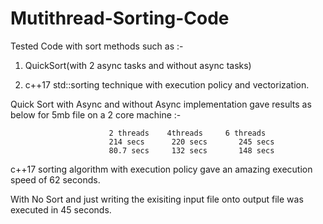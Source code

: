 # Mutithread-Sorting-Code

Tested Code with sort methods such as :-

1) QuickSort(with 2 async tasks and without async tasks)

2)  c++17 std::sorting technique with execution policy and vectorization.

Quick Sort with Async and without Async implementation gave results as below for 5mb file on a 2 core machine :-
                  
                          2 threads    4threads     6 threads
                          214 secs	    220 secs	   245 secs
                          80.7 secs	    132 secs	   148 secs


c++17 sorting algorithm with execution policy gave an amazing execution speed of 62 seconds.

With No Sort and just writing the exisiting input file onto output file was executed in 45 seconds.


